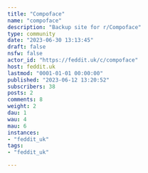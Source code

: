 ```yaml
---
title: "Compoface" 
name: "compoface"
description: "Backup site for r/Compoface"
type: community
date: "2023-06-30 13:13:45"
draft: false
nsfw: false
actor_id: "https://feddit.uk/c/compoface"
host: feddit.uk
lastmod: "0001-01-01 00:00:00"
published: "2023-06-12 13:20:52"
subscribers: 38
posts: 2
comments: 8
weight: 2
dau: 1
wau: 4
mau: 6
instances:
- "feddit_uk"
tags: 
- "feddit_uk"

---
```

